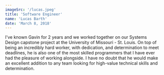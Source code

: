 ```yaml
---
imageSrc: '/lucas.jpeg'
title: 'Software Engineer'
name: 'Lucas Barth'
date: 'March 8, 2018'
---
```


I've known Gavin for 2 years and we worked together on our Systems Design capstone project at the University of Missouri - St. Louis. On top of being an incredibly hard worker, with dedication, and determination to meet deadlines, he is also one of the most skilled programmers that I have ever had the pleasure of working alongside. I have no doubt that he would make an excellent addition to any team looking for high-value technical skills and determination.
